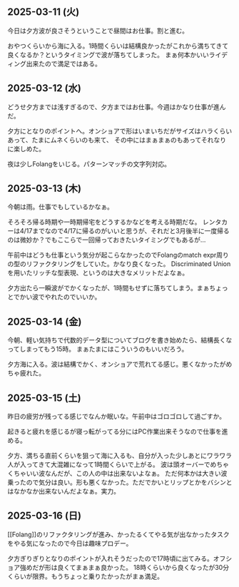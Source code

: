 ## 2025-03-11 (火)

今日は夕方波が良さそうということで昼間はお仕事。割と進む。

おやつくらいから海に入る。1時間くらいは結構良かったがこれから満ちてきて良くなるか？というタイミングで波が落ちてしまった。
まぁ何本かいいライディング出来たので満足ではある。

## 2025-03-12 (水)

どうせ夕方までは浅すぎるので、夕方まではお仕事。今週はかなり仕事が進んだ。

夕方にとなりのポイントへ。オンショアで形はいまいちだがサイズはハラくらいあって、たまにムネくらいのも来て、
その中にはまぁまぁのもあってそれなりに楽しめた。

夜は少しFolangをいじる。パターンマッチの文字列対応。

## 2025-03-13 (木)

今朝は雨。仕事でもしているかなぁ。

そろそろ帰る時期や一時期帰宅をどうするかなどを考える時期だな。
レンタカーは4/17までなので4/17に帰るのがいいと思うが、それだと3月後半に一度帰るのは微妙か？でもここらで一回帰っておきたいタイミングでもあるが…

午前中はどうも仕事という気分が起こらなかったのでFolangのmatch expr周りの型のリファクタリングをしていた。かなり良くなった。
Discriminated Unionを用いたリッチな型表現、というのは大きなメリットだよなぁ。

夕方出たら一瞬波がでかくなったが、1時間もせずに落ちてしまう。まぁちょっとでかい波でやれたのでいいか。

## 2025-03-14 (金)

今朝、軽い気持ちで代数的データ型についてブログを書き始めたら、結構長くなってしまってもう15時。
まぁたまにはこういうのもいいだろう。

夕方海に入る。波は結構でかく、オンショアで荒れてる感じ。悪くなかったがめちゃ疲れた。

## 2025-03-15 (土)

昨日の疲労が残ってる感じでなんか眠いな。午前中はゴロゴロして過ごすか。

起きると疲れを感じるが寝っ転がってる分にはPC作業出来そうなので仕事を進める。

夕方、満ちる直前くらいを狙って海に入るも、自分が入った少しあとにワラワラ人が入ってきて大混雑になって1時間くらいで上がる。
波は頭オーバーでめちゃくちゃいい波なんだが、この人の中は出来ないよなぁ。
ただ何本かは大きい波乗ったので気分は良い。形も悪くなかった。ただでかいとリップとかをバシンとはなかなか出来ないんだよなぁ。実力。

## 2025-03-16 (日)

[[Folang]]のリファクタリングが進み、かったるくてやる気が出なかったタスクをやる気になったので今日は趣味プロデー。

夕方ぎりぎりとなりのポイントが入れそうだったので17時頃に出てみる。オフショア強めだが形は良くてまぁまぁ良かった。
18時くらいから良くなったが30分くらいが限界。もうちょっと乗りたかったがまぁ満足。